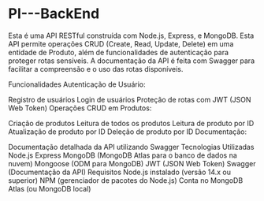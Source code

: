 # PI---BackEnd

Esta é uma API RESTful construída com Node.js, Express, e MongoDB. Esta API permite operações CRUD (Create, Read, Update, Delete) em uma entidade de Produto, além de funcionalidades de autenticação para proteger rotas sensíveis. A documentação da API é feita com Swagger para facilitar a compreensão e o uso das rotas disponíveis.

Funcionalidades
Autenticação de Usuário:

Registro de usuários
Login de usuários
Proteção de rotas com JWT (JSON Web Token)
Operações CRUD em Produtos:

Criação de produtos
Leitura de todos os produtos
Leitura de produto por ID
Atualização de produto por ID
Deleção de produto por ID
Documentação:

Documentação detalhada da API utilizando Swagger
Tecnologias Utilizadas
Node.js
Express
MongoDB (MongoDB Atlas para o banco de dados na nuvem)
Mongoose (ODM para MongoDB)
JWT (JSON Web Token)
Swagger (Documentação da API)
Requisitos
Node.js instalado (versão 14.x ou superior)
NPM (gerenciador de pacotes do Node.js)
Conta no MongoDB Atlas (ou MongoDB local)

